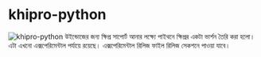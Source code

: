 # khipro-python
![khipro-python](https://socialify.git.ci/KhiproKeyboard/khipro-python/image?description=1&forks=1&issues=1&language=1&logo=https%3A%2F%2Fraw.githubusercontent.com%2FSharafatKarim%2Fkhipro-m17n%2Fmain%2Fkhipro_logo.png&name=1&pattern=Circuit%20Board&pulls=1&stargazers=1&theme=Auto)
উইন্ডোজের জন্য ক্ষিপ্র সাপোর্ট আনার লক্ষ্যে পাইথনে ক্ষিপ্রর একটা ভার্শন তৈরি করা হলো। এটা এখনো এক্সপেরিমেন্টাল পর্যায়ে রয়েছে। এক্সপেরিমেন্টাল রিলিজ ফাইল রিলিজ সেকশনে পাওয়া যাবে।
